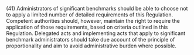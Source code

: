 (41) Administrators of significant benchmarks should be able to choose not to apply a limited number of detailed requirements of this Regulation. Competent authorities should, however, maintain the right to require the application of those requirements, based on criteria outlined in this Regulation. Delegated acts and implementing acts that apply to significant benchmark administrators should take due account of the principle of proportionality and aim to avoid administrative burden where possible.
